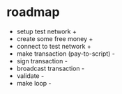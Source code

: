 # roadmap 

 * setup test network + 
 * create some free money + 
 * connect to test network + 
 * make transaction (pay-to-script) -
 * sign transaction -
 * broadcast transaction -
 * validate -
 * make loop -

